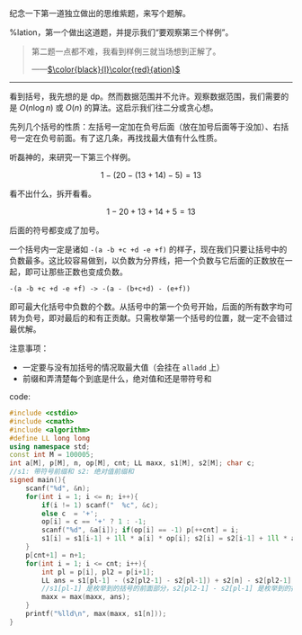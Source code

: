纪念一下第一道独立做出的思维紫题，来写个题解。

%lation，第一个做出这道题，并提示我们“要观察第三个样例”。

> 第二题一点都不难，我看到样例三就当场想到正解了。
>
>——[$\color{black}{l}\color{red}{ation}$](https://www.luogu.com.cn/user/382274)

------------

看到括号，我先想的是 dp。然而数据范围并不允许。观察数据范围，我们需要的是 $O(n \log n)$ 或 $O(n)$ 的算法。这启示我们往二分或贪心想。

先列几个括号的性质：左括号一定加在负号后面（放在加号后面等于没加）、右括号一定在负号前面。有了这几条，再找找最大值有什么性质。

听磊神的，来研究一下第三个样例。

$$1-(20-(13+14)-5)=13$$

看不出什么，拆开看看。

$$1-20+13+14+5=13$$

后面的符号都变成了加号。

一个括号内一定是诸如 `-(a -b +c +d -e +f)` 的样子，现在我们只要让括号中的负数最多。这比较容易做到，以负数为分界线，把一个负数与它后面的正数放在一起，即可让那些正数也变成负数。

`-(a -b +c +d -e +f) -> -(a - (b+c+d) - (e+f))`

即可最大化括号中负数的个数。从括号中的第一个负号开始，后面的所有数字均可转为负号，即对最后的和有正贡献。只需枚举第一个括号的位置，就一定不会错过最优解。

注意事项：

- 一定要与没有加括号的情况取最大值（会挂在 `alladd` 上）
- 前缀和弄清楚每个到底是什么，绝对值和还是带符号和

code:

```cpp
#include <cstdio>
#include <cmath>
#include <algorithm>
#define LL long long
using namespace std;
const int M = 100005;
int a[M], p[M], n, op[M], cnt; LL maxx, s1[M], s2[M]; char c;
//s1: 带符号前缀和 s2: 绝对值前缀和
signed main(){
    scanf("%d", &n);
    for(int i = 1; i <= n; i++){
        if(i != 1) scanf("  %c", &c);
        else c  = '+';
        op[i] = c == '+' ? 1 : -1;
        scanf("%d", &a[i]); if(op[i] == -1) p[++cnt] = i;
        s1[i] = s1[i-1] + 1ll * a[i] * op[i]; s2[i] = s2[i-1] + 1ll * abs(a[i]);
    }
    p[cnt+1] = n+1;
    for(int i = 1; i <= cnt; i++){
        int pl = p[i], pl2 = p[i+1]; 
        LL ans = s1[pl-1] - (s2[pl2-1] - s2[pl-1]) + s2[n] - s2[pl2-1];
        //s1[pl-1] 是枚举到的括号的前面部分，s2[pl2-1] - s2[pl-1] 是枚举到的括号与括号后第一个减号中间的部分的贡献，s2[n] - s2[pl2-1] 是最后一段的贡献
        maxx = max(maxx, ans);
    }
    printf("%lld\n", max(maxx, s1[n])); 
}
```